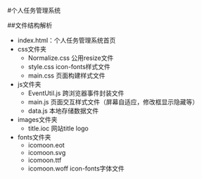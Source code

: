 
#个人任务管理系统

##文件结构解析

+ index.html：个人任务管理系统首页
+ css文件夹
    + Normalize.css 公用resize文件
    + style.css icon-fonts样式文件
    + main.css 页面构建样式文件
+ js文件夹
    + EventUtil.js 跨浏览器事件封装文件
    + main.js 页面交互样式文件（屏幕自适应，修改框显示隐藏等）
    + data.js 本地存储数据文件
+ images文件夹
    + title.ioc 网站title logo
+ fonts文件夹
    + icomoon.eot
    + icomoon.svg
    + icomoon.ttf
    + icomoon.woff  icon-fonts字体文件

